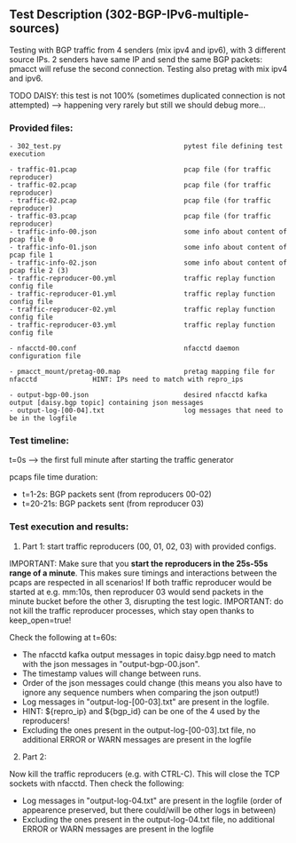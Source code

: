 ## Test Description (302-BGP-IPv6-multiple-sources)

Testing with BGP traffic from 4 senders (mix ipv4 and ipv6), with 3 different source IPs. 2 senders have same IP and send the same BGP packets: pmacct will refuse the second connection. Testing also pretag with mix ipv4 and ipv6.

TODO DAISY: this test is not 100% (sometimes duplicated connection is not attempted) --> happening very rarely but still we should debug more...

### Provided files:
```
- 302_test.py                               pytest file defining test execution

- traffic-01.pcap                           pcap file (for traffic reproducer)
- traffic-02.pcap                           pcap file (for traffic reproducer)
- traffic-02.pcap                           pcap file (for traffic reproducer)
- traffic-03.pcap                           pcap file (for traffic reproducer)
- traffic-info-00.json                      some info about content of pcap file 0
- traffic-info-01.json                      some info about content of pcap file 1
- traffic-info-02.json                      some info about content of pcap file 2 (3)
- traffic-reproducer-00.yml                 traffic replay function config file
- traffic-reproducer-01.yml                 traffic replay function config file
- traffic-reproducer-02.yml                 traffic replay function config file
- traffic-reproducer-03.yml                 traffic replay function config file

- nfacctd-00.conf                           nfacctd daemon configuration file

- pmacct_mount/pretag-00.map                pretag mapping file for nfacctd              HINT: IPs need to match with repro_ips

- output-bgp-00.json                        desired nfacctd kafka output [daisy.bgp topic] containing json messages
- output-log-[00-04].txt                    log messages that need to be in the logfile
```

### Test timeline:

t=0s --> the first full minute after starting the traffic generator

pcaps file time duration: 
- t=1-2s: BGP packets sent (from reproducers 00-02)
- t=20-21s: BGP packets sent (from reproducer 03)

### Test execution and results:

1. Part 1: start traffic reproducers (00, 01, 02, 03) with provided configs. 

IMPORTANT: Make sure that you **start the reproducers in the 25s-55s range of a minute**. This makes sure timings and interactions between the pcaps are respected in all scenarios! If both traffic reproducer would be started at e.g. mm:10s, then reproducer 03 would send packets in the minute bucket before the other 3, disrupting the test logic.
IMPORTANT: do not kill the traffic reproducer processes, which stay open thanks to keep_open=true!

Check the following at t=60s:

- The nfacctd kafka output messages in topic daisy.bgp need to match with  the json messages in "output-bgp-00.json".
- The timestamp values will change between runs.
- Order of the json messages could change (this means you also have to ignore any sequence numbers when comparing the json output!)
- Log messages in "output-log-[00-03].txt" are present in the logfile.
- HINT: ${repro_ip} and ${bgp_id} can be one of the 4 used by the reproducers!
- Excluding the ones present in the output-log-[00-03].txt file, no additional ERROR or WARN messages are present in the logfile

2. Part 2: 

Now kill the traffic reproducers (e.g. with CTRL-C). This will close the TCP sockets with nfacctd. 
Then check the following:

- Log messages in "output-log-04.txt" are present in the logfile (order of appearence preserved, but there could/will be other logs in between)
- Excluding the ones present in the output-log-04.txt file, no additional ERROR or WARN messages are present in the logfile